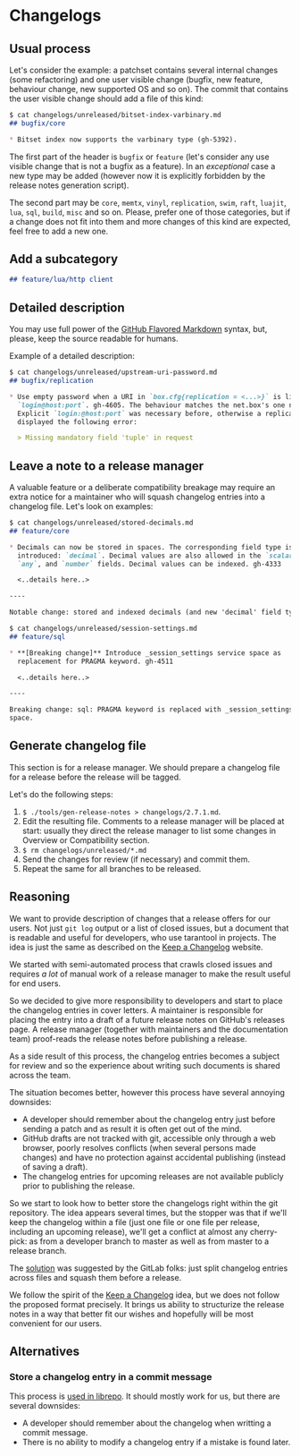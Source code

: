 # Changelogs

## Usual process

Let's consider the example: a patchset contains several internal changes (some
refactoring) and one user visible change (bugfix, new feature, behaviour
change, new supported OS and so on). The commit that contains the user visible
change should add a file of this kind:

```markdown
$ cat changelogs/unreleased/bitset-index-varbinary.md
## bugfix/core

* Bitset index now supports the varbinary type (gh-5392).
```

The first part of the header is `bugfix` or `feature` (let's consider any use
visible change that is not a bugfix as a feature). In an *exceptional* case a
new type may be added (however now it is explicitly forbidden by the release
notes generation script).

The second part may be `core`, `memtx`, `vinyl`, `replication`, `swim`, `raft`,
`luajit`, `lua`, `sql`, `build`, `misc` and so on. Please, prefer one of those
categories, but if a change does not fit into them and more changes of this
kind are expected, feel free to add a new one.

## Add a subcategory

```markdown
## feature/lua/http client
```

## Detailed description

You may use full power of the [GitHub Flavored Markdown][gfm] syntax, but,
please, keep the source readable for humans.

Example of a detailed description:

```markdown
$ cat changelogs/unreleased/upstream-uri-password.md
## bugfix/replication

* Use empty password when a URI in `box.cfg{replication = <...>}` is like
  `login@host:port`. gh-4605. The behaviour matches the net.box's one now.
  Explicit `login:@host:port` was necessary before, otherwise a replica
  displayed the following error:

  > Missing mandatory field 'tuple' in request
```

## Leave a note to a release manager

A valuable feature or a deliberate compatibility breakage may require an extra
notice for a maintainer who will squash changelog entries into a changelog
file. Let's look on examples:

```markdown
$ cat changelogs/unreleased/stored-decimals.md
## feature/core

* Decimals can now be stored in spaces. The corresponding field type is
  introduced: `decimal`. Decimal values are also allowed in the `scalar`,
  `any`, and `number` fields. Decimal values can be indexed. gh-4333

  <..details here..>

----

Notable change: stored and indexed decimals (and new 'decimal' field type).
```

```markdown
$ cat changelogs/unreleased/session-settings.md
## feature/sql

* **[Breaking change]** Introduce _session_settings service space as
  replacement for PRAGMA keyword. gh-4511

  <..details here..>

----

Breaking change: sql: PRAGMA keyword is replaced with _session_settings system
space.
```

## Generate changelog file

This section is for a release manager. We should prepare a changelog file for a
release before the release will be tagged.

Let's do the following steps:


1. `$ ./tools/gen-release-notes > changelogs/2.7.1.md`.
2. Edit the resulting file. Comments to a release manager will be placed at
   start: usually they direct the release manager to list some changes in
   Overview or Compatibility section.
3. `$ rm changelogs/unreleased/*.md`
4. Send the changes for review (if necessary) and commit them.
5. Repeat the same for all branches to be released.

## Reasoning

We want to provide description of changes that a release offers for our users.
Not just `git log` output or a list of closed issues, but a document that is
readable and useful for developers, who use tarantool in projects. The idea is
just the same as described on the [Keep a Changelog][keep_a_changelog] website.

We started with semi-automated process that crawls closed issues and requires
*a lot* of manual work of a release manager to make the result useful for end
users.

So we decided to give more responsibility to developers and start to place the
changelog entries in cover letters. A maintainer is responsible for placing the
entry into a draft of a future release notes on GitHub's releases page. A
release manager (together with maintainers and the documentation team)
proof-reads the release notes before publishing a release.

As a side result of this process, the changelog entries becomes a subject for
review and so the experience about writing such documents is shared across the
team.

The situation becomes better, however this process have several annoying
downsides:

* A developer should remember about the changelog entry just before sending a
  patch and as result it is often get out of the mind.
* GitHub drafts are not tracked with git, accessible only through a web
  browser, poorly resolves conflicts (when several persons made changes) and
  have no protection against accidental publishing (instead of saving a draft).
* The changelog entries for upcoming releases are not available publicly prior
  to publishing the release.

So we start to look how to better store the changelogs right within the git
repository. The idea appears several times, but the stopper was that if we'll
keep the changelog within a file (just one file or one file per release,
including an upcoming release), we'll get a conflict at almost any cherry-pick:
as from a developer branch to master as well as from master to a release
branch.

The [solution][gitlab_changelog] was suggested by the GitLab folks: just split
changelog entries across files and squash them before a release.

We follow the spirit of the [Keep a Changelog][keep_a_changelog] idea, but we
does not follow the proposed format precisely. It brings us ability to
structurize the release notes in a way that better fit our wishes and hopefully
will be most convenient for our users.

[gfm]: https://guides.github.com/features/mastering-markdown/
[keep_a_changelog]: https://keepachangelog.com/en/1.0.0/
[gitlab_changelog]: https://docs.gitlab.com/ee/development/changelog.html

## Alternatives

### Store a changelog entry in a commit message

This process is [used in librepo][librepo_changelog_process]. It should mostly
work for us, but there are several downsides:

* A developer should remember about the changelog when writting a commit
  message.
* There is no ability to modify a changelog entry if a mistake is found later.

[librepo_changelog_process]: https://github.com/rpm-software-management/librepo/commit/9e08de498f501651987333b8da3055a08745d20c
